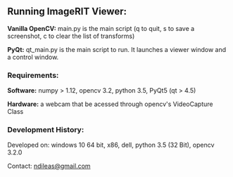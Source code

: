 
## Running ImageRIT Viewer:
**Vanilla OpenCV:** main.py is the main script (q to quit, s to save a screenshot, c to clear the list of transforms)

**PyQt:** qt_main.py is the main script to run. It launches a viewer window and a control window.  

### Requirements:
**Software:** numpy > 1.12, opencv 3.2, python 3.5, PyQt5 (qt > 4.5)

**Hardware:** a webcam that be acessed through opencv's VideoCapture Class

### Development History:
Developed on: windows 10 64 bit, x86, dell, python 3.5 (32 Bit), opencv 3.2.0

Contact: ndileas@gmail.com
